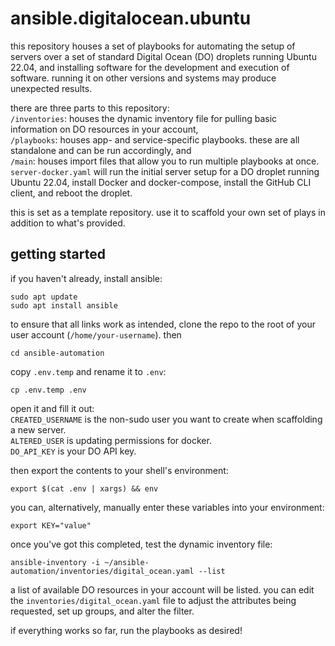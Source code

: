 # ansible.digitalocean.ubuntu
this repository houses a set of playbooks for automating the setup of servers over a set of standard Digital Ocean (DO) droplets running Ubuntu 22.04, and installing software for the development and execution of software. running it on other versions and systems may produce unexpected results.
  
there are three parts to this repository:  
`/inventories`: houses the dynamic inventory file for pulling basic information on DO resources in your account,  
`/playbooks`: houses app- and service-specific playbooks. these are all standalone and can be run accordingly, and  
`/main`: houses import files that allow you to run multiple playbooks at once. `server-docker.yaml` will run the initial server setup for a DO droplet running Ubuntu 22.04, install Docker and docker-compose, install the GitHub CLI client, and reboot the droplet.  
  
this is set as a template repository. use it to scaffold your own set of plays in addition to what's provided.  
  
## getting started
if you haven't already, install ansible:
```
sudo apt update
sudo apt install ansible
```
to ensure that all links work as intended, clone the repo to the root of your user account (`/home/your-username`). then
```
cd ansible-automation
```
copy `.env.temp` and rename it to `.env`:
```
cp .env.temp .env
```
open it and fill it out:  
`CREATED_USERNAME` is the non-sudo user you want to create when scaffolding a new server.  
`ALTERED_USER` is updating permissions for docker.  
`DO_API_KEY` is your DO API key.  
  
then export the contents to your shell's environment:
```
export $(cat .env | xargs) && env
```
you can, alternatively, manually enter these variables into your environment:
```
export KEY="value"
```
once you've got this completed, test the dynamic inventory file:
```
ansible-inventory -i ~/ansible-automation/inventories/digital_ocean.yaml --list
```
a list of available DO resources in your account will be listed. you can edit the `inventories/digital_ocean.yaml` file to adjust the attributes being requested, set up groups, and alter the filter.  
   
if everything works so far, run the playbooks as desired!  
